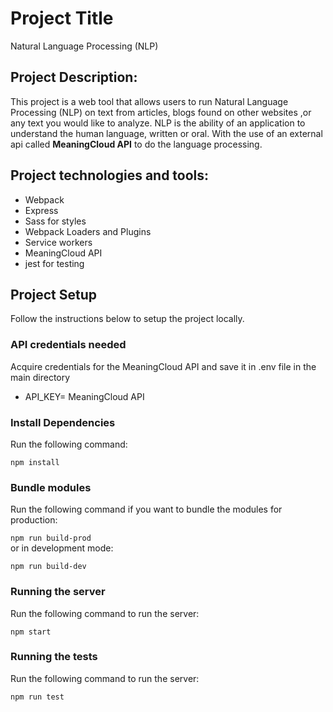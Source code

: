 # Project Title
Natural Language Processing (NLP) 

## Project Description:
 This project is a web tool that allows users to run Natural Language Processing (NLP) on text from articles, blogs found on other websites ,or any text you would like to analyze. NLP is the ability of an application to understand the human language, written or oral.
With the use of an external api called **MeaningCloud API** to do the language processing.

## Project technologies and tools:
- Webpack
- Express
- Sass for styles
- Webpack Loaders and Plugins
- Service workers
- MeaningCloud API
- jest for testing

## Project Setup
Follow the instructions below to setup the project locally.
### API credentials needed
Acquire credentials for the MeaningCloud API and save it in .env file in the main directory
* API_KEY= MeaningCloud API

### Install Dependencies
Run the following command:

```npm install```
### Bundle modules
Run the following command if you want to bundle the modules for production:

```npm run build-prod```<br>
or in development mode:

```npm run build-dev```
### Running the server
Run the following command to run the server:

```npm start```
### Running the tests
Run the following command to run the server:

```npm run test```

